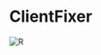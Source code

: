 # ClientFixer                                                                       
![R](https://user-images.githubusercontent.com/100494298/160210295-7dfde155-8519-4fba-8d52-d76bb8fb2e28.png)
